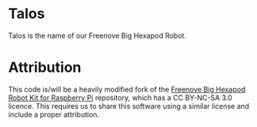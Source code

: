 # Talos

Talos is the name of our Freenove Big Hexapod Robot.

# Attribution

This code is/will be a heavily modified fork of the [Freenove Big Hexapod Robot Kit for Raspberry Pi](https://github.com/Freenove/Freenove_Big_Hexapod_Robot_Kit_for_Raspberry_Pi) repository, which has a CC BY-NC-SA 3.0 licence. This requires us to share this software using a similar license and include a proper attribution.